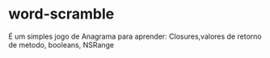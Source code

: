 # word-scramble
É um simples jogo de Anagrama para aprender: Closures,valores de retorno de metodo, booleans, NSRange
